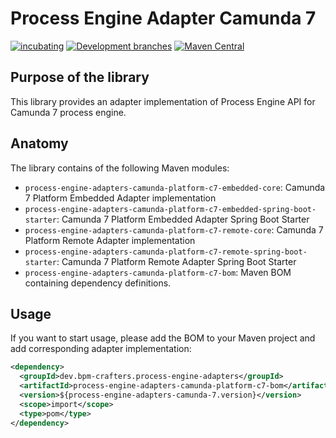 # Process Engine Adapter Camunda 7


[![incubating](https://img.shields.io/badge/lifecycle-INCUBATING-orange.svg)](https://github.com/holisticon#open-source-lifecycle)
[![Development branches](https://github.com/bpm-crafters/process-engine-adapters-camunda-7/actions/workflows/development.yml/badge.svg)](https://github.com/bpm-crafters/process-engine-adapters-camunda-7/actions/workflows/development.yml)
[![Maven Central](https://maven-badges.herokuapp.com/maven-central/dev.bpm-crafters.process-engine-adapters/process-engine-adapter-camunda-platform-c7-bom/badge.svg)](https://maven-badges.herokuapp.com/maven-central/dev.bpm-crafters.process-engine-adapters/process-engine-adapter-camunda-platform-c7-bom)

## Purpose of the library

This library provides an adapter implementation of Process Engine API for Camunda 7 process engine. 

## Anatomy

The library contains of the following Maven modules:

- `process-engine-adapters-camunda-platform-c7-embedded-core`: Camunda 7 Platform Embedded Adapter implementation 
- `process-engine-adapters-camunda-platform-c7-embedded-spring-boot-starter`: Camunda 7 Platform Embedded Adapter Spring Boot Starter 
- `process-engine-adapters-camunda-platform-c7-remote-core`: Camunda 7 Platform Remote Adapter implementation 
- `process-engine-adapters-camunda-platform-c7-remote-spring-boot-starter`: Camunda 7 Platform Remote Adapter Spring Boot Starter 
- `process-engine-adapters-camunda-platform-c7-bom`: Maven BOM containing dependency definitions.

## Usage

If you want to start usage, please add the BOM to your Maven project and add corresponding adapter implementation:

```xml
<dependency>
  <groupId>dev.bpm-crafters.process-engine-adapters</groupId>
  <artifactId>process-engine-adapters-camunda-platform-c7-bom</artifactId>
  <version>${process-engine-adapters-camunda-7.version}</version>
  <scope>import</scope>
  <type>pom</type>
</dependency>
```


